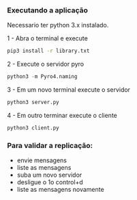 
### Executando a aplicação

Necessario ter python 3.x instalado.

1 - Abra o terminal e execute 
```bash
pip3 install -r library.txt
```

2 - Execute o servidor pyro
```python
python3 -m Pyro4.naming
```

3 - Em um novo terminal execute o servidor 
```python
python3 server.py
```

4 - Em outro terminar execute o cliente
```python
python3 client.py
```


### Para validar a replicação:

- envie mensagens 
- liste as mensagens
- suba um novo servidor
- desligue o 1o control+d
- liste as mensagens novamente
